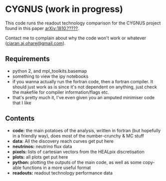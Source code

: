 # CYGNUS (work in progress)

This code runs the readout technology comparison for the CYGNUS project found in this paper [arXiv:1810.?????](https://arxiv.org/abs/1901.?????).

Contact me to complain about why the code won't work or whatever (ciaran.aj.ohare@gmail.com).

## Requirements

* python 2, and mpl_toolkits.basemap
* something to view the ipy notebooks
* if you wanna actually run the fortran code, then a fortran compiler. It should just work as is since it's not dependent on anything, just check the makefile for compiler information/flags etc.
* that's pretty much it, I've even given you an amputed minimiser code that I like

## Contents

* **code:** the main potatoes of the analysis, written in fortran (but hopefully in a friendly way), does most of the number-crunchy & MC stuff
* **data:** All the discovery reach curves get put here
* **neutrinos:** neutrino flux data
* **pixels:** lists of cartesian vectors from the HEALpix discretisation
* **plots:** all plots get put here
* **python:** plotting the outputs of the main code, as well as some copy-able functions in a more useful format
* **readouts:** readout technology performance data

